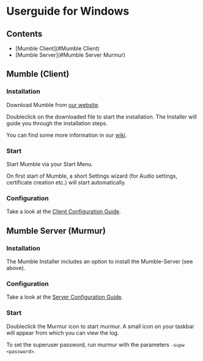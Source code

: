 # Userguide for Windows

## Contents

- [Mumble Client](#Mumble Client)
- [Mumble Server](#Mumble Server Murmur)

## Mumble (Client)

### Installation

Download Mumble from [our website](https://www.mumble.info/downloads/).

Doubleclick on the downloaded file to start the installation.
The Installer will guide you through the installation steps.

You can find some more information in our [wiki](https://wiki.mumble.info/wiki/Installing_Mumble#Windows).

### Start

Start Mumble via your Start Menu.

On first start of Mumble, a short Settings wizard (for Audio settings, certificate creation etc.) will start automatically.

### Configuration

<!-- Short introduction or just link to the Client Config Guide? -->
Take a look at the [Client Configuration Guide](client_config_guide.md).
<!-- Are there differences between the OS versions? -->

## Mumble Server (Murmur)

### Installation

The Mumble Installer includes an option to install the Mumble-Server (see above). 

### Configuration

Take a look at the [Server Configuration Guide](server_config_guide.md).

### Start

Doubleclick the Murmur icon to start murmur. A small icon on your taskbar will appear from which you can view the log.

To set the superuser password, run murmur with the parameters `-supw <password>`.

<!-- Start via console? -->

<!-- Add more flags, like in the Linux guide? -->